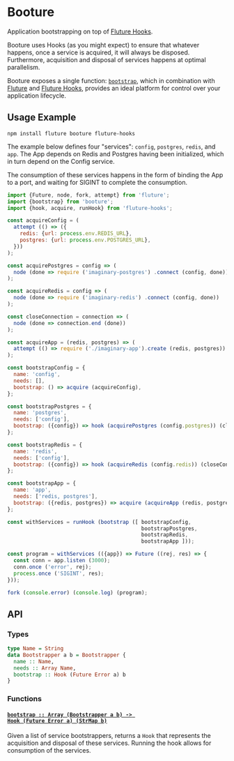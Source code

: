 # Booture

Application bootstrapping on top of [Fluture Hooks][].

Booture uses Hooks (as you might expect) to ensure that whatever happens,
once a service is acquired, it will always be disposed. Furthermore,
acquisition and disposal of services happens at optimal parallelism.

Booture exposes a single function: [`bootstrap`](#bootstrap), which in
combination with [Fluture][] and [Fluture Hooks][], provides an ideal
platform for control over your application lifecycle.

## Usage Example

```console
npm install fluture booture fluture-hooks
```

The example below defines four "services": `config`, `postgres`, `redis`,
and `app`. The App depends on Redis and Postgres having been initialized,
which in turn depend on the Config service.

The consumption of these services happens in the form of binding the App to
a port, and waiting for SIGINT to complete the consumption.

```js
import {Future, node, fork, attempt} from 'fluture';
import {bootstrap} from 'booture';
import {hook, acquire, runHook} from 'fluture-hooks';

const acquireConfig = (
  attempt (() => ({
    redis: {url: process.env.REDIS_URL},
    postgres: {url: process.env.POSTGRES_URL},
  }))
);

const acquirePostgres = config => (
  node (done => require ('imaginary-postgres') .connect (config, done))
);

const acquireRedis = config => (
  node (done => require ('imaginary-redis') .connect (config, done))
);

const closeConnection = connection => (
  node (done => connection.end (done))
);

const acquireApp = (redis, postgres) => (
  attempt (() => require ('./imaginary-app').create (redis, postgres))
);

const bootstrapConfig = {
  name: 'config',
  needs: [],
  bootstrap: () => acquire (acquireConfig),
};

const bootstrapPostgres = {
  name: 'postgres',
  needs: ['config'],
  bootstrap: ({config}) => hook (acquirePostgres (config.postgres)) (closeConnection),
};

const bootstrapRedis = {
  name: 'redis',
  needs: ['config'],
  bootstrap: ({config}) => hook (acquireRedis (config.redis)) (closeConnection),
};

const bootstrapApp = {
  name: 'app',
  needs: ['redis, postgres'],
  bootstrap: ({redis, postgres}) => acquire (acquireApp (redis, postgres)),
};

const withServices = runHook (bootstrap ([ bootstrapConfig,
                                           bootstrapPostgres,
                                           bootstrapRedis,
                                           bootstrapApp ]));

const program = withServices (({app}) => Future ((rej, res) => {
  const conn = app.listen (3000);
  conn.once ('error', rej);
  process.once ('SIGINT', res);
}));

fork (console.error) (console.log) (program);
```

## API

### Types

```hs
type Name = String
data Bootstrapper a b = Bootstrapper {
  name :: Name,
  needs :: Array Name,
  bootstrap :: Hook (Future Error a) b
}
```

### Functions

#### <a name="bootstrap" href="https://github.com/fluture-js/booture/blob/master/index.mjs#L139">`bootstrap :: Array (Bootstrapper a b) -⁠> Hook (Future Error a) (StrMap b)`</a>

Given a list of service bootstrappers, returns a `Hook` that represents the
acquisition and disposal of these services. Running the hook allows for
consumption of the services.

[Fluture]: https://github.com/fluture-js/fluture
[Fluture Hooks]: https://github.com/fluture-js/fluture-hooks
